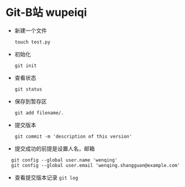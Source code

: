 # Git-B站 wupeiqi

- 新建一个文件
  
  `touch test.py`
  
- 初始化

  `git init`

- 查看状态

  `git status`

- 保存到暂存区

  `git add filename/.`

- 提交版本

  `git commit -m 'description of this version'`

- 提交成功的前提是设置人名，邮箱
  
````
  git config --global user.name 'wenqing'
  git config --global user.email 'wenqing.shangguan@example.com'
````
- 查看提交版本记录
  `git log`
